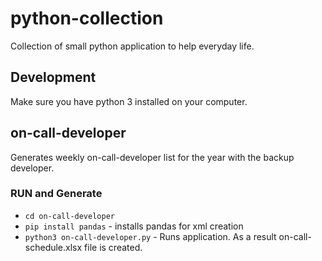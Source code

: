 # python-collection

Collection of small python application to help everyday life.

## Development

Make sure you have python 3 installed on your computer.

## on-call-developer

Generates weekly on-call-developer list for the year with the backup developer.

### RUN and Generate

- `cd on-call-developer`
- `pip install pandas` - installs pandas for xml creation
- `python3 on-call-developer.py` - Runs application. As a result on-call-schedule.xlsx file is created.
